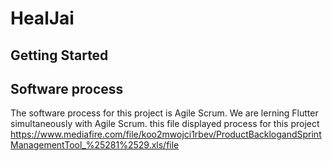 # HealJai


## Getting Started

## Software process
The software process for this project is Agile Scrum. We are lerning Flutter simultaneously with Agile Scrum.
this file displayed process for this project 
https://www.mediafire.com/file/koo2mwojci1rbev/ProductBacklogandSprintManagementTool_%25281%2529.xls/file
